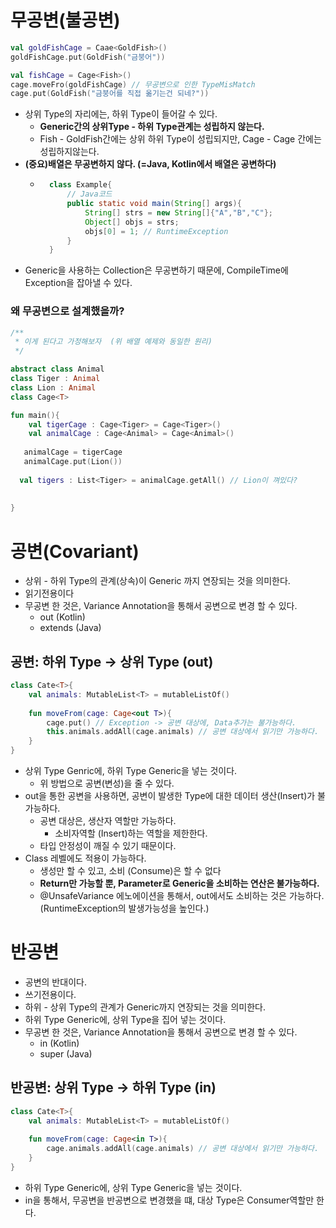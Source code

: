 # 무공변(불공변)
```kotlin
val goldFishCage = Caae<GoldFish>()
goldFishCage.put(GoldFish("금붕어"))

val fishCage = Cage<Fish>()
cage.moveFro(goldFishCage) // 무공변으로 인한 TypeMisMatch
cage.put(GoldFish("금붕어를 직접 옮기는건 되네?"))
```
- 상위 Type의 자리에는, 하위 Type이 들어갈 수 있다.
  - **Generic간의 상위Type - 하위 Type관계는 성립하지 않는다.**
  - Fish - GoldFish간에는 상위 하위 Type이 성립되지만, Cage<Fish> - Cage<FoldFish> 간에는 성립하지않는다.
- **(중요)배열은 무공변하지 않다. (=Java, Kotlin에서 배열은 공변하다)**
    - ```java
        class Example{
            // Java코드
            public static void main(String[] args){
                String[] strs = new String[]{"A","B","C"};
                Object[] objs = strs;
                objs[0] = 1; // RuntimeException
            }
        }
      ```
- Generic을 사용하는 Collection은 무공변하기 때문에, CompileTime에 Exception을 잡아낼 수 있다.

### 왜 무공변으로 설계했을까?
```kotlin
/**
 * 이게 된다고 가정해보자  (위 배열 예제와 동일한 원리)
 */

abstract class Animal
class Tiger : Animal
class Lion : Animal
class Cage<T>

fun main(){
    val tigerCage : Cage<Tiger> = Cage<Tiger>()
    val animalCage : Cage<Animal> = Cage<Animal>()
  
   animalCage = tigerCage
   animalCage.put(Lion())
  
  val tigers : List<Tiger> = animalCage.getAll() // Lion이 껴있다?
    
    
}
```

# 공변(Covariant)
- 상위 - 하위 Type의 관계(상속)이 Generic 까지 연장되는 것을 의미한다.
- 읽기전용이다
- 무공변 한 것은, Variance Annotation을 통해서 공변으로 변경 할 수 있다.
  - out (Kotlin)
  - extends (Java)

## 공변: 하위 Type -> 상위 Type (out)
```kotlin
class Cate<T>{
    val animals: MutableList<T> = mutableListOf()
    
    fun moveFrom(cage: Cage<out T>){
        cage.put() // Exception -> 공변 대상에, Data추가는 불가능하다. 
        this.animals.addAll(cage.animals) // 공변 대상에서 읽기만 가능하다.
    }
}
```
- 상위 Type Genric에, 하위 Type Generic을 넣는 것이다.
  - 위 방법으로 공변(변성)을 줄 수 있다.
- out을 통한 공변을 사용하면, 공변이 발생한 Type에 대한 데이터 생산(Insert)가 불가능하다.
  - 공변 대상은, 생산자 역할만 가능하다.
    - 소비자역할 (Insert)하는 역할을 제한한다.
  - 타입 안정성이 깨질 수 있기 때문이다.
- Class 레벨에도 적용이 가능하다.
  - 생성만 할 수 있고, 소비 (Consume)은 할 수 없다
  - **Return만 가능할 뿐, Parameter로 Generic을 소비하는 연산은 불가능하다.**
  - @UnsafeVariance 에노에이션을 통해서, out에서도 소비하는 것은 가능하다. (RuntimeException의 발생가능성을 높인다.)


# 반공변
- 공변의 반대이다.
- 쓰기전용이다.
- 하위 - 상위 Type의 관계가 Generic까지 연장되는 것을 의미한다.
- 하위 Type Generic에, 상위 Type을 집어 넣는 것이다.
- 무공변 한 것은, Variance Annotation을 통해서 공변으로 변경 할 수 있다.
  - in (Kotlin)
  - super (Java)


## 반공변: 상위 Type -> 하위 Type (in)
```kotlin
class Cate<T>{
    val animals: MutableList<T> = mutableListOf()
    
    fun moveFrom(cage: Cage<in T>){
        cage.animals.addAll(cage.animals) // 공변 대상에서 읽기만 가능하다.
    }
}
```
- 하위 Type Generic에, 상위 Type Generic을 넣는 것이다.
- in을 통해서, 무공변을 반공변으로 변경했을 떄, 대상 Type은 Consumer역할만 한다.